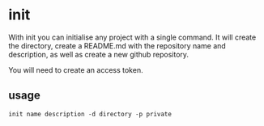 # init
With init you can initialise any project with a single command. It will create the directory, create a README.md with the repository name and description, as well as create a new github repository.

You will need to create an access token.

## usage
```init name description -d directory -p private```
